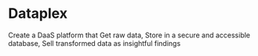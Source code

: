 # Dataplex
Create a DaaS platform that Get raw data, Store in a secure and accessible database, Sell transformed data as insightful findings
